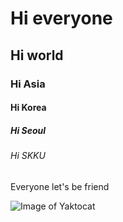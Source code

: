 # Hi everyone

## Hi world

### Hi Asia

#### Hi Korea

##### Hi Seoul

###### Hi SKKU

Everyone let's be friend

![Image of Yaktocat](https://octodex.github.com/images/yaktocat.png)
